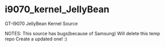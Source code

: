 i9070_kernel_JellyBean
======================

GT-I9070 JellyBean Kernel Source

NOTES: This source has bugs(because of Samsung)
Will delete this temp repo
Create a updated one! :)
